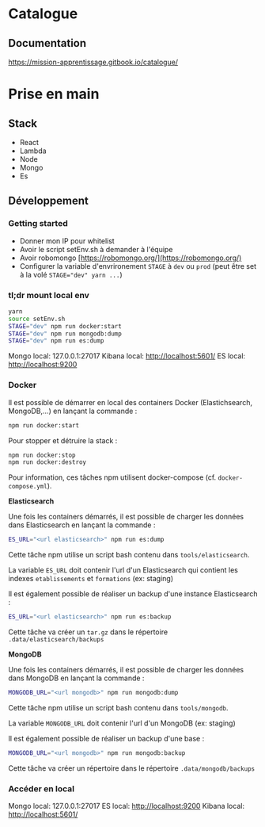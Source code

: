 # Catalogue

## Documentation 

https://mission-apprentissage.gitbook.io/catalogue/


# Prise en main

## Stack

* React
* Lambda
* Node
* Mongo
* Es

## Développement

### Getting started

* Donner mon IP pour whitelist
* Avoir le script setEnv.sh à demander à l'équipe
* Avoir robomongo [https://robomongo.org/](https://robomongo.org/)
* Configurer la variable d'envrironement `STAGE` à `dev` ou `prod` \(peut être set à la volé `STAGE="dev" yarn ...`\)

### tl;dr mount local env

```bash
yarn
source setEnv.sh
STAGE="dev" npm run docker:start
STAGE="dev" npm run mongodb:dump
STAGE="dev" npm run es:dump
```

Mongo local: 127.0.0.1:27017 Kibana local: [http://localhost:5601/](http://localhost:5601/) ES local: [http://localhost:9200](http://localhost:9200)

### Docker

Il est possible de démarrer en local des containers Docker \(Elastichsearch, MongoDB,...\) en lançant la commande :

```bash
npm run docker:start
```

Pour stopper et détruire la stack :

```bash
npm run docker:stop
npm run docker:destroy
```

Pour information, ces tâches npm utilisent docker-compose \(cf. `docker-compose.yml`\).

**Elasticsearch**

Une fois les containers démarrés, il est possible de charger les données dans Elasticsearch en lançant la commande :

```bash
ES_URL="<url elasticsearch>" npm run es:dump
```

Cette tâche npm utilise un script bash contenu dans `tools/elasticsearch`.

La variable `ES_URL` doit contenir l'url d'un Elasticsearch qui contient les indexes `etablissements` et `formations` \(ex: staging\)

Il est également possible de réaliser un backup d'une instance Elasticsearch :

```bash
ES_URL="<url elasticsearch>" npm run es:backup
```

Cette tâche va créer un `tar.gz` dans le répertoire `.data/elasticsearch/backups`

**MongoDB**

Une fois les containers démarrés, il est possible de charger les données dans MongoDB en lançant la commande :

```bash
MONGODB_URL="<url mongodb>" npm run mongodb:dump
```

Cette tâche npm utilise un script bash contenu dans `tools/mongodb`.

La variable `MONGODB_URL` doit contenir l'url d'un MongoDB \(ex: staging\)

Il est également possible de réaliser un backup d'une base :

```bash
MONGODB_URL="<url mongodb>" npm run mongodb:backup
```

Cette tâche va créer un répertoire dans le répertoire `.data/mongodb/backups`

### Accéder en local

Mongo local: 127.0.0.1:27017 ES local: [http://localhost:9200](http://localhost:9200) Kibana local: [http://localhost:5601/](http://localhost:5601/)

